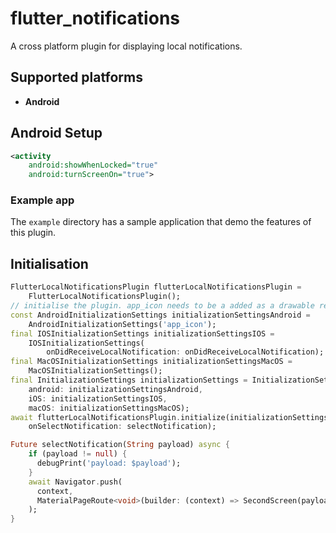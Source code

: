 # flutter_notifications

A cross platform plugin for displaying local notifications. 


## Supported platforms
* **Android**


## Android Setup

```xml
<activity
    android:showWhenLocked="true"
    android:turnScreenOn="true">
```

### Example app
The `example` directory has a sample application that demo the features of this plugin.


## Initialisation

```dart
FlutterLocalNotificationsPlugin flutterLocalNotificationsPlugin =
    FlutterLocalNotificationsPlugin();
// initialise the plugin. app_icon needs to be a added as a drawable resource to the Android head project
const AndroidInitializationSettings initializationSettingsAndroid =
    AndroidInitializationSettings('app_icon');
final IOSInitializationSettings initializationSettingsIOS =
    IOSInitializationSettings(
        onDidReceiveLocalNotification: onDidReceiveLocalNotification);
final MacOSInitializationSettings initializationSettingsMacOS =
    MacOSInitializationSettings();
final InitializationSettings initializationSettings = InitializationSettings(
    android: initializationSettingsAndroid,
    iOS: initializationSettingsIOS,
    macOS: initializationSettingsMacOS);
await flutterLocalNotificationsPlugin.initialize(initializationSettings,
    onSelectNotification: selectNotification);
```

```dart
Future selectNotification(String payload) async {
    if (payload != null) {
      debugPrint('payload: $payload');
    }
    await Navigator.push(
      context,
      MaterialPageRoute<void>(builder: (context) => SecondScreen(payload)),
    );
}
```
